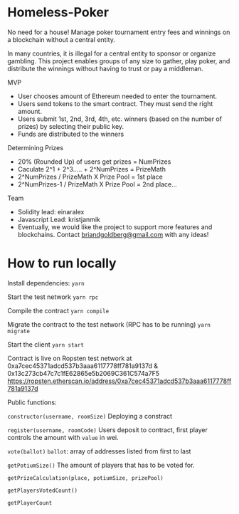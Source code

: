 # Homeless-Poker

No need for a house! Manage poker tournament entry fees and winnings on a blockchain without a central entity.

In many countries, it is illegal for a central entity to sponsor or organize gambling. This project enables groups of any size to gather, play poker, and distribute the winnings without having to trust or pay a middleman.

MVP

- User chooses amount of Ethereum needed to enter the tournament.
- Users send tokens to the smart contract. They must send the right amount.
- Users submit 1st, 2nd, 3rd, 4th, etc. winners (based on the number of prizes) by selecting their public key.
- Funds are distributed to the winners

Determining Prizes

- 20% (Rounded Up) of users get prizes = NumPrizes
- Caculate 2^1 + 2^3..... + 2^NumPrizes = PrizeMath
- 2^NumPrizes / PrizeMath X Prize Pool = 1st place
- 2^NumPrizes-1 / PrizeMath X Prize Pool = 2nd place...

Team

- Solidity lead: einaralex
- Javascript Lead: kristjanmik
- Eventually, we would like the project to support more features and blockchains. Contact briandgoldberg@gmail.com with any ideas!

# How to run locally

Install dependencies:
`yarn`

Start the test network
`yarn rpc`

Compile the contract
`yarn compile`

Migrate the contract to the test network (RPC has to be running)
`yarn migrate`

Start the client
`yarn start`

Contract is live on Ropsten test network at
0xa7cec45371adcd537b3aaa6117778ff781a9137d & 0x13c273cb47c7c1fE62865e5b2069C361C574a7F5
https://ropsten.etherscan.io/address/0xa7cec45371adcd537b3aaa6117778ff781a9137d

Public functions:

`constructor(username, roomSize)`
Deploying a constract

`register(username, roomCode)`
Users deposit to contract, first player controls the amount with `value` in wei.

`vote(ballot)`
`ballot`: array of addresses listed from first to last

`getPotiumSize()`
The amount of players that has to be voted for.

`getPrizeCalculation(place, potiumSize, prizePool)`

`getPlayersVotedCount()`

`getPlayerCount`
